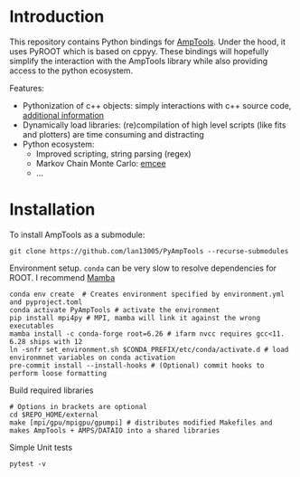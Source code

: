 # Introduction

This repository contains Python bindings for [AmpTools](https://github.com/mashephe/AmpTools). Under the hood, it uses PyROOT which is based on cppyy. These bindings will
hopefully simplify the interaction with the AmpTools library while also providing access to the python ecosystem.

Features:

- Pythonization of c++ objects: simply interactions with c++ source code, [additional information](https://root.cern/manual/python/#pythonizing-c-user-classes)
- Dynamically load libraries: (re)compilation of high level scripts (like fits and plotters) are time consuming and distracting
- Python ecosystem:
  - Improved scripting, string parsing (regex)
  - Markov Chain Monte Carlo: [emcee](https://emcee.readthedocs.io/en/stable/)
  - ...

# Installation

To install AmpTools as a submodule:

```shell
git clone https://github.com/lan13005/PyAmpTools --recurse-submodules
```

Environment setup. `conda` can be very slow to resolve dependencies for ROOT. I recommend [Mamba](https://github.com/conda-forge/miniforge#mambaforge)

```shell
conda env create  # Creates environment specified by environment.yml and pyproject.toml
conda activate PyAmpTools # activate the environment
pip install mpi4py # MPI, mamba will link it against the wrong executables
mamba install -c conda-forge root=6.26 # ifarm nvcc requires gcc<11. 6.28 ships with 12
ln -snfr set_environment.sh $CONDA_PREFIX/etc/conda/activate.d # load environmnet variables on conda activation
pre-commit install --install-hooks # (Optional) commit hooks to perform loose formatting
```

Build required libraries

```shell
# Options in brackets are optional
cd $REPO_HOME/external
make [mpi/gpu/mpigpu/gpumpi] # distributes modified Makefiles and makes AmpTools + AMPS/DATAIO into a shared libraries
```

Simple Unit tests

```shell
pytest -v
```
